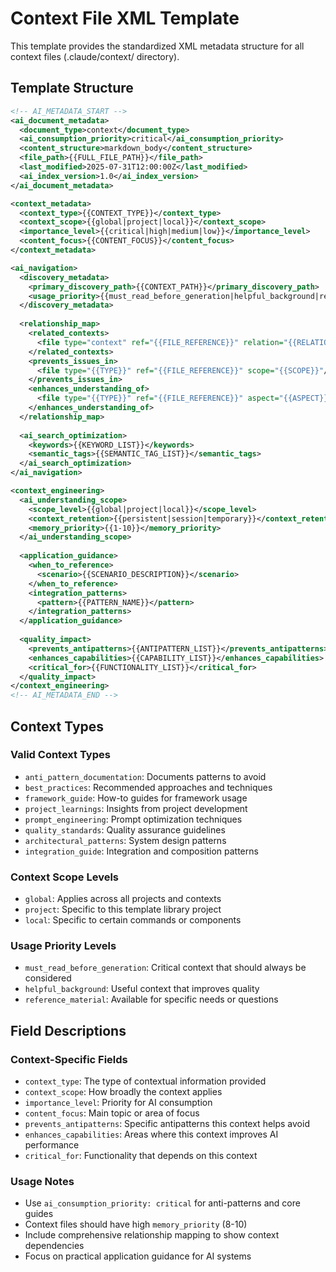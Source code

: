 # Context File XML Template

This template provides the standardized XML metadata structure for all context files (.claude/context/ directory).

## Template Structure

```xml
<!-- AI_METADATA_START -->
<ai_document_metadata>
  <document_type>context</document_type>
  <ai_consumption_priority>critical</ai_consumption_priority>
  <content_structure>markdown_body</content_structure>
  <file_path>{{FULL_FILE_PATH}}</file_path>
  <last_modified>2025-07-31T12:00:00Z</last_modified>
  <ai_index_version>1.0</ai_index_version>
</ai_document_metadata>

<context_metadata>
  <context_type>{{CONTEXT_TYPE}}</context_type>
  <context_scope>{{global|project|local}}</context_scope>
  <importance_level>{{critical|high|medium|low}}</importance_level>
  <content_focus>{{CONTENT_FOCUS}}</content_focus>
</context_metadata>

<ai_navigation>
  <discovery_metadata>
    <primary_discovery_path>{{CONTEXT_PATH}}</primary_discovery_path>
    <usage_priority>{{must_read_before_generation|helpful_background|reference_material}}</usage_priority>
  </discovery_metadata>
  
  <relationship_map>
    <related_contexts>
      <file type="context" ref="{{FILE_REFERENCE}}" relation="{{RELATIONSHIP}}"/>
    </related_contexts>
    <prevents_issues_in>
      <file type="{{TYPE}}" ref="{{FILE_REFERENCE}}" scope="{{SCOPE}}"/>
    </prevents_issues_in>
    <enhances_understanding_of>
      <file type="{{TYPE}}" ref="{{FILE_REFERENCE}}" aspect="{{ASPECT}}"/>
    </enhances_understanding_of>
  </relationship_map>
  
  <ai_search_optimization>
    <keywords>{{KEYWORD_LIST}}</keywords>
    <semantic_tags>{{SEMANTIC_TAG_LIST}}</semantic_tags>
  </ai_search_optimization>
</ai_navigation>

<context_engineering>
  <ai_understanding_scope>
    <scope_level>{{global|project|local}}</scope_level>
    <context_retention>{{persistent|session|temporary}}</context_retention>
    <memory_priority>{{1-10}}</memory_priority>
  </ai_understanding_scope>
  
  <application_guidance>
    <when_to_reference>
      <scenario>{{SCENARIO_DESCRIPTION}}</scenario>
    </when_to_reference>
    <integration_patterns>
      <pattern>{{PATTERN_NAME}}</pattern>
    </integration_patterns>
  </application_guidance>
  
  <quality_impact>
    <prevents_antipatterns>{{ANTIPATTERN_LIST}}</prevents_antipatterns>
    <enhances_capabilities>{{CAPABILITY_LIST}}</enhances_capabilities>
    <critical_for>{{FUNCTIONALITY_LIST}}</critical_for>
  </quality_impact>
</context_engineering>
<!-- AI_METADATA_END -->
```

## Context Types

### Valid Context Types
- `anti_pattern_documentation`: Documents patterns to avoid
- `best_practices`: Recommended approaches and techniques
- `framework_guide`: How-to guides for framework usage
- `project_learnings`: Insights from project development
- `prompt_engineering`: Prompt optimization techniques
- `quality_standards`: Quality assurance guidelines
- `architectural_patterns`: System design patterns
- `integration_guide`: Integration and composition patterns

### Context Scope Levels
- `global`: Applies across all projects and contexts
- `project`: Specific to this template library project
- `local`: Specific to certain commands or components

### Usage Priority Levels
- `must_read_before_generation`: Critical context that should always be considered
- `helpful_background`: Useful context that improves quality
- `reference_material`: Available for specific needs or questions

## Field Descriptions

### Context-Specific Fields
- `context_type`: The type of contextual information provided
- `context_scope`: How broadly the context applies
- `importance_level`: Priority for AI consumption
- `content_focus`: Main topic or area of focus
- `prevents_antipatterns`: Specific antipatterns this context helps avoid
- `enhances_capabilities`: Areas where this context improves AI performance
- `critical_for`: Functionality that depends on this context

### Usage Notes
- Use `ai_consumption_priority: critical` for anti-patterns and core guides
- Context files should have high `memory_priority` (8-10)
- Include comprehensive relationship mapping to show context dependencies
- Focus on practical application guidance for AI systems
